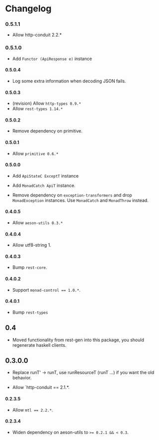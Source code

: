# Changelog

### 0.5.1.1

* Allow http-conduit 2.2.*

### 0.5.1.0

* Add `Functor (ApiResponse e)` instance

#### 0.5.0.4

* Log some extra information when decoding JSON fails.

#### 0.5.0.3

* (revision) Allow `http-types 0.9.*`
* Allow `rest-types 1.14.*`

#### 0.5.0.2

* Remove dependency on primitive.

#### 0.5.0.1

* Allow `primitive 0.6.*`

#### 0.5.0.0

* Add `ApiStateC ExceptT` instance

* Add `MonadCatch ApiT` instance.

* Remove dependency on `exception-transformers` and drop `MonadException` instances. Use `MonadCatch` and `MonadThrow` instead.


#### 0.4.0.5

* Allow `aeson-utils 0.3.*`

#### 0.4.0.4

* Allow utf8-string 1.

#### 0.4.0.3

* Bump `rest-core`.

#### 0.4.0.2

* Support `monad-control == 1.0.*`.

#### 0.4.0.1

* Bump `rest-types`

## 0.4

* Moved functionality from rest-gen into this package, you should regenerate haskell clients.

## 0.3.0.0

* Replace runT' -> runT, use runResourceT (runT ...) if you want the old behavior.

* Allow `http-conduit == 2.1.*.

#### 0.2.3.5

* Allow `mtl == 2.2.*`.

#### 0.2.3.4

* Widen dependency on aeson-utils to `>= 0.2.1 && < 0.3`.
